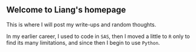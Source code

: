 ## Welcome to Liang's homepage

This is where I will post my write-ups and random thoughts. 

In my earlier career, I used to code in `SAS`, then I moved a little to `R` only to find its many limitations, and since then I begin to use `Python`.


